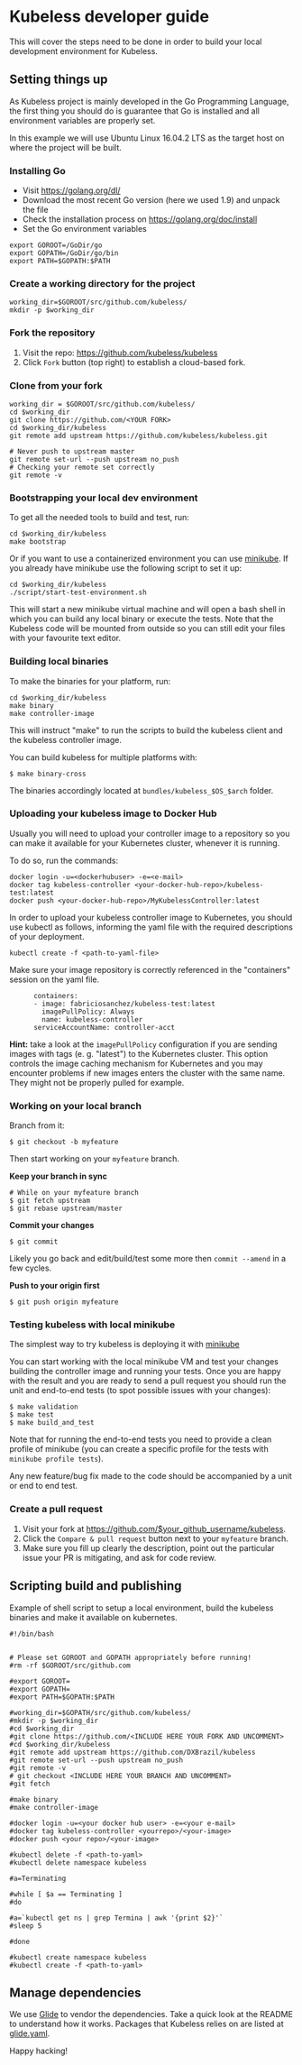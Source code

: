 # Kubeless developer guide

This will cover the steps need to be done in order to build your local
development environment for Kubeless.

## Setting things up

As Kubeless project is mainly developed in the Go Programming Language, the
first thing you should do is guarantee that Go is installed and all environment
variables are properly set.

In this example we will use Ubuntu Linux 16.04.2 LTS as the target host on
where the project will be built.

### Installing Go

* Visit https://golang.org/dl/
* Download the most recent Go version (here we used 1.9) and unpack the file
* Check the installation process on https://golang.org/doc/install
* Set the Go environment variables

````
export GOROOT=/GoDir/go
export GOPATH=/GoDir/go/bin
export PATH=$GOPATH:$PATH
````

### Create a working directory for the project

````
working_dir=$GOROOT/src/github.com/kubeless/
mkdir -p $working_dir
````

### Fork the repository

1. Visit the repo: https://github.com/kubeless/kubeless
2. Click `Fork` button (top right) to establish a cloud-based fork.

### Clone from your fork

```
working_dir = $GOROOT/src/github.com/kubeless/
cd $working_dir
git clone https://github.com/<YOUR FORK>
cd $working_dir/kubeless
git remote add upstream https://github.com/kubeless/kubeless.git

# Never push to upstream master
git remote set-url --push upstream no_push
# Checking your remote set correctly
git remote -v
```

### Bootstrapping your local dev environment

To get all the needed tools to build and test, run:

```
cd $working_dir/kubeless
make bootstrap
```

Or if you want to use a containerized environment you can use [minikube](https://github.com/kubernetes/minikube). If you already have minikube
use the following script to set it up:

```
cd $working_dir/kubeless
./script/start-test-environment.sh
```

This will start a new minikube virtual machine and will open a bash shell in which
you can build any local binary or execute the tests. Note that the Kubeless code
will be mounted from outside so you can still edit your files with your favourite
text editor.

### Building local binaries

To make the binaries for your platform, run:

```
cd $working_dir/kubeless
make binary
make controller-image
```

This will instruct "make" to run the scripts to build the kubeless client and
the kubeless controller image.

You can build kubeless for multiple platforms with:

```
$ make binary-cross
```

The binaries accordingly located at `bundles/kubeless_$OS_$arch` folder.

### Uploading your kubeless image to Docker Hub

Usually you will need to upload your controller image to a repository so you
can make it available for your Kubernetes cluster, whenever it is running.

To do so, run the commands:

````
docker login -u=<dockerhubuser> -e=<e-mail>
docker tag kubeless-controller <your-docker-hub-repo>/kubeless-test:latest
docker push <your-docker-hub-repo>/MyKubelessController:latest
````
In order to upload your kubeless controller image to Kubernetes, you should
use kubectl as follows, informing the yaml file with the required descriptions
of your deployment.

````
kubectl create -f <path-to-yaml-file>
````
Make sure your image repository is correctly referenced in the "containers"
session on the yaml file.

```
      containers:
      - image: fabriciosanchez/kubeless-test:latest
        imagePullPolicy: Always
        name: kubeless-controller
      serviceAccountName: controller-acct
```

**Hint:** take a look at the `imagePullPolicy` configuration if you are sending
images with tags (e. g. "latest") to the Kubernetes cluster. This option
controls the image caching mechanism for Kubernetes and you may encounter
problems if new images enters the cluster with the same name. They might not be
properly pulled for example.

### Working on your local branch

Branch from it:

```
$ git checkout -b myfeature
```

Then start working on your `myfeature` branch.

**Keep your branch in sync**

```
# While on your myfeature branch
$ git fetch upstream
$ git rebase upstream/master
```

**Commit your changes**

```
$ git commit
```

Likely you go back and edit/build/test some more then `commit --amend` in a few cycles.

**Push to your origin first**

```
$ git push origin myfeature
```

### Testing kubeless with local minikube

The simplest way to try kubeless is deploying it with
[minikube](https://github.com/kubernetes/minikube)

You can start working with the local minikube VM and test your changes 
building the controller image and running your tests. Once you are happy 
with the result and you are ready to send a pull request you should run 
the unit and end-to-end tests (to spot possible issues with your changes):

```
$ make validation
$ make test
$ make build_and_test
```

Note that for running the end-to-end tests you need to provide a clean 
profile of minikube (you can create a specific profile for the tests with 
`minikube profile tests`).

Any new feature/bug fix made to the code should be accompanied by a unit or
end to end test.

### Create a pull request

1. Visit your fork at https://github.com/$your_github_username/kubeless.
2. Click the `Compare & pull request` button next to your `myfeature` branch.
3. Make sure you fill up clearly the description, point out the particular
   issue your PR is mitigating, and ask for code review.

## Scripting build and publishing

Example of shell script to setup a local environment, build the kubeless
binaries and make it available on kubernetes.

```
#!/bin/bash


# Please set GOROOT and GOPATH appropriately before running!
#rm -rf $GOROOT/src/github.com

#export GOROOT=
#export GOPATH=
#export PATH=$GOPATH:$PATH

#working_dir=$GOPATH/src/github.com/kubeless/
#mkdir -p $working_dir
#cd $working_dir
#git clone https://github.com/<INCLUDE HERE YOUR FORK AND UNCOMMENT>
#cd $working_dir/kubeless
#git remote add upstream https://github.com/DXBrazil/kubeless
#git remote set-url --push upstream no_push
#git remote -v
# git checkout <INCLUDE HERE YOUR BRANCH AND UNCOMMENT>
#git fetch

#make binary
#make controller-image

#docker login -u=<your docker hub user> -e=<your e-mail>
#docker tag kubeless-controller <yourrepo>/<your-image>
#docker push <your repo>/<your-image>

#kubectl delete -f <path-to-yaml>
#kubectl delete namespace kubeless

#a=Terminating

#while [ $a == Terminating ]
#do

#a=`kubectl get ns | grep Termina | awk '{print $2}'`
#sleep 5

#done

#kubectl create namespace kubeless
#kubectl create -f <path-to-yaml>
```
## Manage dependencies

We use [Glide](https://github.com/Masterminds/glide) to vendor the
dependencies. Take a quick look at the README to understand how it works. Packages
that Kubeless relies on are listed at
[glide.yaml](https://github.com/kubeless/kubeless/blob/master/glide.yaml).

Happy hacking!
